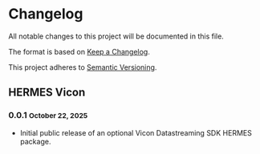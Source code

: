 # Changelog

All notable changes to this project will be documented in this file.

The format is based on [Keep a Changelog](https://keepachangelog.com/en/1.0.0/).

This project adheres to [Semantic Versioning](https://semver.org/spec/v2.0.0.html).

## HERMES Vicon

### 0.0.1 <small>October 22, 2025</small>
- Initial public release of an optional Vicon Datastreaming SDK HERMES package.

